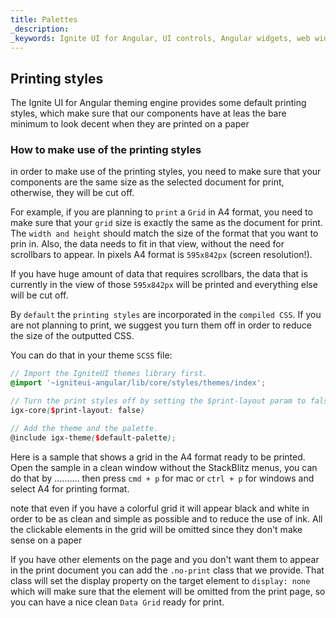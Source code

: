 ```yaml
---
title: Palettes
_description: 
_keywords: Ignite UI for Angular, UI controls, Angular widgets, web widgets, UI widgets, Angular, Native Angular Components Suite, Native Angular Controls, Native Angular Components Library, printing styles, @media print 
---
```


## Printing styles
<p class="highlight">The Ignite UI for Angular theming engine provides some default printing styles, which make sure that our components have at leas the bare minimum to look decent when they are printed on a paper</p>
<div class="divider--half"></div>

### How to make use of the printing styles

in order to make use of the printing styles, you need to make sure that your components are the same size as the selected document for print, otherwise, they will be cut off. 

For example, if you are planning to `print` a `Grid` in A4 format, you need to make sure that your `grid` size is exactly the same as the document for print. The `width and height` should match the size of the format that you want to prin in. Also, the data needs to fit in that view, without the need for scrollbars to appear. In pixels A4 format is `595x842px` (screen resolution!).

If you have huge amount of data that requires scrollbars, the data that is currently in the view of those `595x842px` will be printed and everything else will be cut off.

By `default` the `printing styles` are incorporated in the `compiled CSS`.
If you are not planning to print, we suggest you turn them off in order to reduce the size of the outputted CSS.
 
You can do that in your theme `SCSS` file:
```scss
// Import the IgniteUI themes library first.
@import '~igniteui-angular/lib/core/styles/themes/index';

// Turn the print styles off by setting the $print-layout param to false.
igx-core($print-layout: false)

// Add the theme and the palette.
@include igx-theme($default-palette);
```

Here is a sample that shows a grid in the A4 format ready to be printed. Open the sample in a clean window without the StackBlitz menus, you can do that by .......... then press `cmd + p` for mac or `ctrl + p` for windows and select A4 for printing format.

note that even if you have a colorful grid it will appear black and white in order to be as clean and simple as possible and to reduce the use of ink. All the clickable elements in the grid will be omitted since they don't make sense on a paper

If you have other elements on the page and you don't want them to appear in the print document you can add the `.no-print` class that we provide. That class will set the display property on the target element to `display: none` which will make sure that the element will be omitted from the print page, so you can have a nice clean `Data Grid` ready for print.
